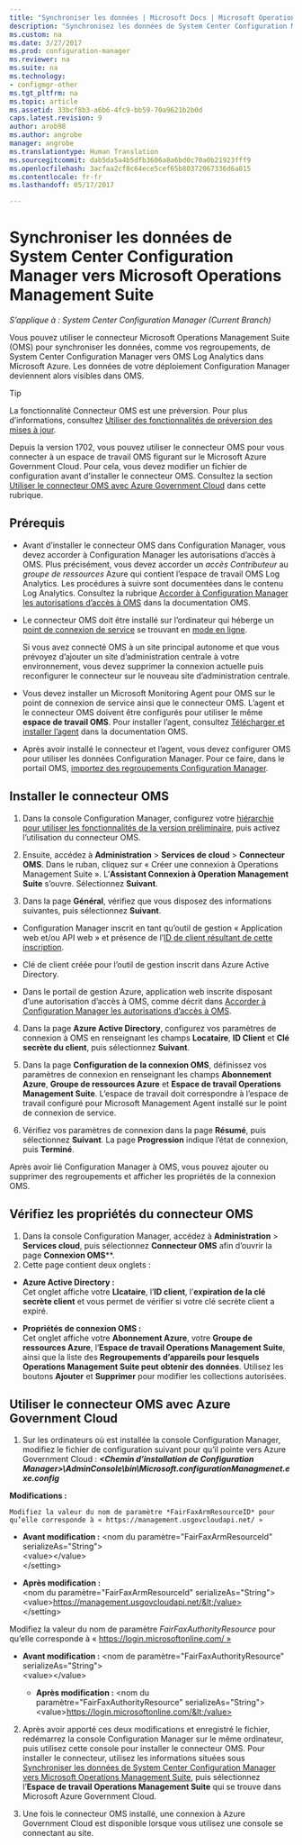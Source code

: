 ```yaml
---
title: "Synchroniser les données | Microsoft Docs | Microsoft Operations Management Suite "
description: "Synchronisez les données de System Center Configuration Manager vers Microsoft Operations Management Suite."
ms.custom: na
ms.date: 3/27/2017
ms.prod: configuration-manager
ms.reviewer: na
ms.suite: na
ms.technology:
- configmgr-other
ms.tgt_pltfrm: na
ms.topic: article
ms.assetid: 33bcf8b3-a6b6-4fc9-bb59-70a9621b2b0d
caps.latest.revision: 9
author: arob98
ms.author: angrobe
manager: angrobe
ms.translationtype: Human Translation
ms.sourcegitcommit: dab5da5a4b5dfb3606a8a6bd0c70a0b21923fff9
ms.openlocfilehash: 3acfaa2cf8c64ece5cef65b80372067336d6a815
ms.contentlocale: fr-fr
ms.lasthandoff: 05/17/2017

---
```



# <a name="sync-data-from-configuration-manager-to-the-microsoft-operations-management-suite"></a>Synchroniser les données de System Center Configuration Manager vers Microsoft Operations Management Suite


*S’applique à : System Center Configuration Manager (Current Branch)*

Vous pouvez utiliser le connecteur Microsoft Operations Management Suite (OMS) pour synchroniser les données, comme vos regroupements, de System Center Configuration Manager vers OMS Log Analytics dans Microsoft Azure. Les données de votre déploiement Configuration Manager deviennent alors visibles dans OMS.
> [!TIP]
> La fonctionnalité Connecteur OMS est une préversion. Pour plus d’informations, consultez [Utiliser des fonctionnalités de préversion des mises à jour](/sccm/core/servers/manage/pre-release-features).

Depuis la version 1702, vous pouvez utiliser le connecteur OMS pour vous connecter à un espace de travail OMS figurant sur le Microsoft Azure Government Cloud. Pour cela, vous devez modifier un fichier de configuration avant d’installer le connecteur OMS. Consultez la section [Utiliser le connecteur OMS avec Azure Government Cloud](#fairfaxconfig) dans cette rubrique.

## <a name="prerequisites"></a>Prérequis
- Avant d’installer le connecteur OMS dans Configuration Manager, vous devez accorder à Configuration Manager les autorisations d’accès à OMS. Plus précisément, vous devez accorder un *accès Contributeur* au *groupe de ressources* Azure qui contient l’espace de travail OMS Log Analytics. Les procédures à suivre sont documentées dans le contenu Log Analytics. Consultez la rubrique [Accorder à Configuration Manager les autorisations d’accès à OMS](https://docs.microsoft.com/azure/log-analytics/log-analytics-sccm#provide-configuration-manager-with-permissions-to-oms) dans la documentation OMS.

- Le connecteur OMS doit être installé sur l’ordinateur qui héberge un [point de connexion de service](/sccm/core/servers/deploy/configure/about-the-service-connection-point) se trouvant en [mode en ligne](/sccm/core/servers/deploy/configure/about-the-service-connection-point#a-namebkmkmodesa-modes-of-operation).

  Si vous avez connecté OMS à un site principal autonome et que vous prévoyez d’ajouter un site d’administration centrale à votre environnement, vous devez supprimer la connexion actuelle puis reconfigurer le connecteur sur le nouveau site d’administration centrale.

- Vous devez installer un Microsoft Monitoring Agent pour OMS sur le point de connexion de service ainsi que le connecteur OMS.  L’agent et le connecteur OMS doivent être configurés pour utiliser le même **espace de travail OMS**. Pour installer l’agent, consultez [Télécharger et installer l’agent](https://docs.microsoft.com/azure/log-analytics/log-analytics-sccm#download-and-install-the-agent) dans la documentation OMS.

- Après avoir installé le connecteur et l’agent, vous devez configurer OMS pour utiliser les données Configuration Manager.  Pour ce faire, dans le portail OMS, [importez des regroupements Configuration Manager](https://docs.microsoft.com/azure/log-analytics/log-analytics-sccm#import-collections).



## <a name="install-the-oms-connector"></a>Installer le connecteur OMS  
1. Dans la console Configuration Manager, configurez votre [hiérarchie pour utiliser les fonctionnalités de la version préliminaire](/sccm/core/servers/manage/pre-release-features), puis activez l’utilisation du connecteur OMS.  

2. Ensuite, accédez à **Administration** > **Services de cloud** > **Connecteur OMS**. Dans le ruban, cliquez sur « Créer une connexion à Operations Management Suite ». L’**Assistant Connexion à Operation Management Suite** s’ouvre. Sélectionnez **Suivant**.  


3.    Dans la page **Général**, vérifiez que vous disposez des informations suivantes, puis sélectionnez **Suivant**.  
  - Configuration Manager inscrit en tant qu’outil de gestion « Application web et/ou API web » et présence de l’[ID de client résultant de cette inscription](https://docs.microsoft.com/azure/active-directory/develop/active-directory-integrating-applications).  
  - Clé de client créée pour l’outil de gestion inscrit dans Azure Active Directory.  

  - Dans le portail de gestion Azure, application web inscrite disposant d’une autorisation d’accès à OMS, comme décrit dans [Accorder à Configuration Manager les autorisations d’accès à OMS](https://docs.microsoft.com/azure/log-analytics/log-analytics-sccm#provide-configuration-manager-with-permissions-to-oms).  

4.    Dans la page **Azure Active Directory**, configurez vos paramètres de connexion à OMS en renseignant les champs **Locataire**, **ID Client** et **Clé secrète du client**, puis sélectionnez **Suivant**.  

5.    Dans la page **Configuration de la connexion OMS**, définissez vos paramètres de connexion en renseignant les champs **Abonnement Azure**, **Groupe de ressources Azure** et **Espace de travail Operations Management Suite**.  L’espace de travail doit correspondre à l’espace de travail configuré pour Microsoft Management Agent installé sur le point de connexion de service.  

6.    Vérifiez vos paramètres de connexion dans la page **Résumé**, puis sélectionnez **Suivant**. La page **Progression** indique l’état de connexion, puis **Terminé**.

Après avoir lié Configuration Manager à OMS, vous pouvez ajouter ou supprimer des regroupements et afficher les propriétés de la connexion OMS.

## <a name="verify-the-oms-connector-properties"></a>Vérifiez les propriétés du connecteur OMS
1.    Dans la console Configuration Manager, accédez à **Administration** > **Services cloud**, puis sélectionnez **Connecteur OMS** afin d’ouvrir la page **Connexion OMS****.
2.    Cette page contient deux onglets :
  - **Azure Active Directory :**   
    Cet onglet affiche votre **Llcataire**, l’**ID client**, l’**expiration de la clé secrète client** et vous permet de vérifier si votre clé secrète client a expiré.

  - **Propriétés de connexion OMS :**  
    Cet onglet affiche votre **Abonnement Azure**, votre **Groupe de ressources Azure**, l’**Espace de travail Operations Management Suite**, ainsi que la liste des **Regroupements d’appareils pour lesquels Operations Management Suite peut obtenir des données**. Utilisez les boutons **Ajouter** et **Supprimer** pour modifier les collections autorisées.

## <a name="fairfaxconfig"> </a> Utiliser le connecteur OMS avec Azure Government Cloud


1.  Sur les ordinateurs où est installée la console Configuration Manager, modifiez le fichier de configuration suivant pour qu’il pointe vers Azure Government Cloud : ***&lt;Chemin d’installation de Configuration Manager>\AdminConsole\bin\Microsoft.configurationManagmenet.exe.config***

  **Modifications :**

    Modifiez la valeur du nom de paramètre *FairFaxArmResourceID* pour qu’elle corresponde à « https://management.usgovcloudapi.net/ »

   - **Avant modification :**
      &lt;nom du paramètre="FairFaxArmResourceId" serializeAs="String">   
      &lt;value>&lt;/value>   
      &lt;/setting>

   - **Après modification :**     
      &lt;nom du paramètre="FairFaxArmResourceId" serializeAs="String"> &lt;value>https://management.usgovcloudapi.net/&lt;/value>  
      &lt;/setting>

  Modifiez la valeur du nom de paramètre *FairFaxAuthorityResource* pour qu’elle corresponde à « https://login.microsoftonline.com/ »

  - **Avant modification :** &lt;nom de paramètre="FairFaxAuthorityResource" serializeAs="String">   
    &lt;value>&lt;/value>

    - **Après modification :** &lt;nom du paramètre="FairFaxAuthorityResource" serializeAs="String">   
    &lt;value>https://login.microsoftonline.com/&lt;/value>

2.    Après avoir apporté ces deux modifications et enregistré le fichier, redémarrez la console Configuration Manager sur le même ordinateur, puis utilisez cette console pour installer le connecteur OMS. Pour installer le connecteur, utilisez les informations situées sous [Synchroniser les données de System Center Configuration Manager vers Microsoft Operations Management Suite](/sccm/core/clients/manage/sync-data-microsoft-operations-management-suite), puis sélectionnez l’**Espace de travail Operations Management Suite** qui se trouve dans Microsoft Azure Government Cloud.

3.    Une fois le connecteur OMS installé, une connexion à Azure Government Cloud est disponible lorsque vous utilisez une console se connectant au site.

